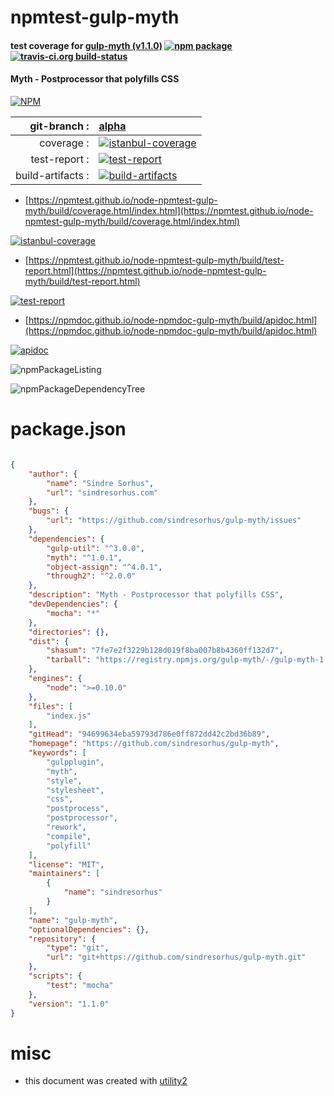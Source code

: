 # npmtest-gulp-myth

#### test coverage for  [gulp-myth (v1.1.0)](https://github.com/sindresorhus/gulp-myth)  [![npm package](https://img.shields.io/npm/v/npmtest-gulp-myth.svg?style=flat-square)](https://www.npmjs.org/package/npmtest-gulp-myth) [![travis-ci.org build-status](https://api.travis-ci.org/npmtest/node-npmtest-gulp-myth.svg)](https://travis-ci.org/npmtest/node-npmtest-gulp-myth)

#### Myth - Postprocessor that polyfills CSS

[![NPM](https://nodei.co/npm/gulp-myth.png?downloads=true&downloadRank=true&stars=true)](https://www.npmjs.com/package/gulp-myth)

| git-branch : | [alpha](https://github.com/npmtest/node-npmtest-gulp-myth/tree/alpha)|
|--:|:--|
| coverage : | [![istanbul-coverage](https://npmtest.github.io/node-npmtest-gulp-myth/build/coverage.badge.svg)](https://npmtest.github.io/node-npmtest-gulp-myth/build/coverage.html/index.html)|
| test-report : | [![test-report](https://npmtest.github.io/node-npmtest-gulp-myth/build/test-report.badge.svg)](https://npmtest.github.io/node-npmtest-gulp-myth/build/test-report.html)|
| build-artifacts : | [![build-artifacts](https://npmtest.github.io/node-npmtest-gulp-myth/glyphicons_144_folder_open.png)](https://github.com/npmtest/node-npmtest-gulp-myth/tree/gh-pages/build)|

- [https://npmtest.github.io/node-npmtest-gulp-myth/build/coverage.html/index.html](https://npmtest.github.io/node-npmtest-gulp-myth/build/coverage.html/index.html)

[![istanbul-coverage](https://npmtest.github.io/node-npmtest-gulp-myth/build/screenCapture.buildCi.browser.%252Ftmp%252Fbuild%252Fcoverage.lib.html.png)](https://npmtest.github.io/node-npmtest-gulp-myth/build/coverage.html/index.html)

- [https://npmtest.github.io/node-npmtest-gulp-myth/build/test-report.html](https://npmtest.github.io/node-npmtest-gulp-myth/build/test-report.html)

[![test-report](https://npmtest.github.io/node-npmtest-gulp-myth/build/screenCapture.buildCi.browser.%252Ftmp%252Fbuild%252Ftest-report.html.png)](https://npmtest.github.io/node-npmtest-gulp-myth/build/test-report.html)

- [https://npmdoc.github.io/node-npmdoc-gulp-myth/build/apidoc.html](https://npmdoc.github.io/node-npmdoc-gulp-myth/build/apidoc.html)

[![apidoc](https://npmdoc.github.io/node-npmdoc-gulp-myth/build/screenCapture.buildCi.browser.%252Ftmp%252Fbuild%252Fapidoc.html.png)](https://npmdoc.github.io/node-npmdoc-gulp-myth/build/apidoc.html)

![npmPackageListing](https://npmtest.github.io/node-npmtest-gulp-myth/build/screenCapture.npmPackageListing.svg)

![npmPackageDependencyTree](https://npmtest.github.io/node-npmtest-gulp-myth/build/screenCapture.npmPackageDependencyTree.svg)



# package.json

```json

{
    "author": {
        "name": "Sindre Sorhus",
        "url": "sindresorhus.com"
    },
    "bugs": {
        "url": "https://github.com/sindresorhus/gulp-myth/issues"
    },
    "dependencies": {
        "gulp-util": "^3.0.0",
        "myth": "^1.0.1",
        "object-assign": "^4.0.1",
        "through2": "^2.0.0"
    },
    "description": "Myth - Postprocessor that polyfills CSS",
    "devDependencies": {
        "mocha": "*"
    },
    "directories": {},
    "dist": {
        "shasum": "7fe7e2f3229b128d019f8ba007b8b4360ff132d7",
        "tarball": "https://registry.npmjs.org/gulp-myth/-/gulp-myth-1.1.0.tgz"
    },
    "engines": {
        "node": ">=0.10.0"
    },
    "files": [
        "index.js"
    ],
    "gitHead": "94699634eba59793d786e0ff872dd42c2bd36b89",
    "homepage": "https://github.com/sindresorhus/gulp-myth",
    "keywords": [
        "gulpplugin",
        "myth",
        "style",
        "stylesheet",
        "css",
        "postprocess",
        "postprocessor",
        "rework",
        "compile",
        "polyfill"
    ],
    "license": "MIT",
    "maintainers": [
        {
            "name": "sindresorhus"
        }
    ],
    "name": "gulp-myth",
    "optionalDependencies": {},
    "repository": {
        "type": "git",
        "url": "git+https://github.com/sindresorhus/gulp-myth.git"
    },
    "scripts": {
        "test": "mocha"
    },
    "version": "1.1.0"
}
```



# misc
- this document was created with [utility2](https://github.com/kaizhu256/node-utility2)
